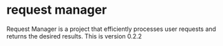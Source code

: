 # request manager 
Request Manager is a project that efficiently processes user requests and returns the desired results.
This is version 0.2.2
